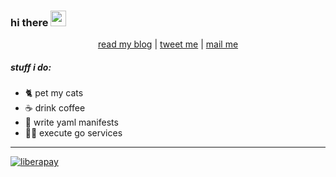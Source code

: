 ### hi there <img src="https://media.giphy.com/media/hvRJCLFzcasrR4ia7z/giphy.gif" width="25px">

<p align="center">
  <a href="https://noise.tobbbl.es">read my blog</a>  |  <a href="https://twitter.com/tobbblescodes">tweet me</a>  |  <a href="mailto:hi@tobbble.es">mail me</a>  
</p>


##### stuff i do:
- 🐈 pet my cats
- ☕️ drink coffee
- 🤖 write yaml manifests
- 👨‍💻 execute go services

-----

[![liberapay](https://liberapay.com/assets/widgets/donate.svg)](https://liberapay.com/tobbbles/donate)
